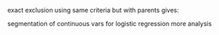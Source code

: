 exact exclusion
  using same criteria but with parents gives:

segmentation of continuous vars for logistic regression
more analysis
